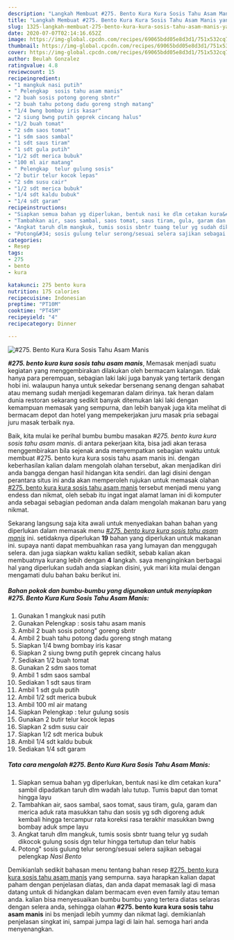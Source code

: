 ```yaml
---
description: "Langkah Membuat #275. Bento Kura Kura Sosis Tahu Asam Manis yang nikmat"
title: "Langkah Membuat #275. Bento Kura Kura Sosis Tahu Asam Manis yang nikmat"
slug: 1325-langkah-membuat-275-bento-kura-kura-sosis-tahu-asam-manis-yang-nikmat
date: 2020-07-07T02:14:16.652Z
image: https://img-global.cpcdn.com/recipes/69065bdd05e8d3d1/751x532cq70/275-bento-kura-kura-sosis-tahu-asam-manis-foto-resep-utama.jpg
thumbnail: https://img-global.cpcdn.com/recipes/69065bdd05e8d3d1/751x532cq70/275-bento-kura-kura-sosis-tahu-asam-manis-foto-resep-utama.jpg
cover: https://img-global.cpcdn.com/recipes/69065bdd05e8d3d1/751x532cq70/275-bento-kura-kura-sosis-tahu-asam-manis-foto-resep-utama.jpg
author: Beulah Gonzalez
ratingvalue: 4.8
reviewcount: 15
recipeingredient:
- "1 mangkuk nasi putih"
- " Pelengkap  sosis tahu asam manis"
- "2 buah sosis potong goreng sbntr"
- "2 buah tahu potong dadu goreng stngh matang"
- "1/4 bwng bombay iris kasar"
- "2 siung bwng putih geprek cincang halus"
- "1/2 buah tomat"
- "2 sdm saos tomat"
- "1 sdm saos sambal"
- "1 sdt saus tiram"
- "1 sdt gula putih"
- "1/2 sdt merica bubuk"
- "100 ml air matang"
- " Pelengkap  telur gulung sosis"
- "2 butir telur kocok lepas"
- "2 sdm susu cair"
- "1/2 sdt merica bubuk"
- "1/4 sdt kaldu bubuk"
- "1/4 sdt garam"
recipeinstructions:
- "Siapkan semua bahan yg diperlukan, bentuk nasi ke dlm cetakan kura&#34; sambil dipadatkan taruh dlm wadah lalu tutup. Tumis baput dan tomat hingga layu"
- "Tambahkan air, saos sambal, saos tomat, saus tiram, gula, garam dan merica aduk rata masukkan tahu dan sosis yg sdh digoreng aduk kembali hingga tercampur rata koreksi rasa terakhir masukkan bwng bombay aduk smpe layu"
- "Angkat taruh dlm mangkuk, tumis sosis sbntr tuang telur yg sudah dikocok gulung sosis dgn telur hingga tertutup dan telur habis"
- "Potong&#34; sosis gulung telur serong/sesuai selera sajikan sebagai pelengkap *Nasi Bento*"
categories:
- Resep
tags:
- 275
- bento
- kura

katakunci: 275 bento kura 
nutrition: 175 calories
recipecuisine: Indonesian
preptime: "PT10M"
cooktime: "PT45M"
recipeyield: "4"
recipecategory: Dinner

---
```



![#275. Bento Kura Kura Sosis Tahu Asam Manis](https://img-global.cpcdn.com/recipes/69065bdd05e8d3d1/751x532cq70/275-bento-kura-kura-sosis-tahu-asam-manis-foto-resep-utama.jpg)

<b><i>#275. bento kura kura sosis tahu asam manis</i></b>, Memasak menjadi suatu kegiatan yang menggembirakan dilakukan oleh bermacam kalangan. tidak hanya para perempuan, sebagian laki laki juga banyak yang tertarik dengan hobi ini. walaupun hanya untuk sekedar bersenang senang dengan sahabat atau memang sudah menjadi kegemaran dalam dirinya. tak heran dalam dunia restoran sekarang sedikit banyak ditemukan laki laki dengan kemampuan memasak yang sempurna, dan lebih banyak juga kita melihat di bermacam depot dan hotel yang mempekerjakan juru masak pria sebagai juru masak terbaik nya.

Baik, kita mulai ke perihal bumbu bumbu masakan <i>#275. bento kura kura sosis tahu asam manis</i>. di antara pekerjaan kita, bisa jadi akan terasa menggembirakan bila sejenak anda menyempatkan sebagian waktu untuk membuat #275. bento kura kura sosis tahu asam manis ini. dengan keberhasilan kalian dalam mengolah olahan tersebut, akan menjadikan diri anda bangga dengan hasil hidangan kita sendiri. dan lagi disini dengan perantara situs ini anda akan memperoleh rujukan untuk memasak olahan <u>#275. bento kura kura sosis tahu asam manis</u> tersebut menjadi menu yang endess dan nikmat, oleh sebab itu ingat ingat alamat laman ini di komputer anda sebagai sebagian pedoman anda dalam mengolah makanan baru yang nikmat.




Sekarang langsung saja kita awali untuk menyediakan bahan bahan yang diperlukan dalam memasak menu <u><i>#275. bento kura kura sosis tahu asam manis</i></u> ini. setidaknya diperlukan <b>19</b> bahan yang diperlukan untuk makanan ini. supaya nanti dapat membuahkan rasa yang lumayan dan menggugah selera. dan juga siapkan waktu kalian sedikit, sebab kalian akan membuatnya kurang lebih dengan <b>4</b> langkah. saya menginginkan berbagai hal yang diperlukan sudah anda siapkan disini, yuk mari kita mulai dengan mengamati dulu bahan baku berikut ini.

<!--inarticleads1-->

##### Bahan pokok dan bumbu-bumbu yang digunakan untuk menyiapkan #275. Bento Kura Kura Sosis Tahu Asam Manis:

1. Gunakan 1 mangkuk nasi putih
1. Gunakan  Pelengkap : sosis tahu asam manis
1. Ambil 2 buah sosis potong&#34; goreng sbntr
1. Ambil 2 buah tahu potong dadu goreng stngh matang
1. Siapkan 1/4 bwng bombay iris kasar
1. Siapkan 2 siung bwng putih geprek cincang halus
1. Sediakan 1/2 buah tomat
1. Gunakan 2 sdm saos tomat
1. Ambil 1 sdm saos sambal
1. Sediakan 1 sdt saus tiram
1. Ambil 1 sdt gula putih
1. Ambil 1/2 sdt merica bubuk
1. Ambil 100 ml air matang
1. Siapkan  Pelengkap : telur gulung sosis
1. Gunakan 2 butir telur kocok lepas
1. Siapkan 2 sdm susu cair
1. Siapkan 1/2 sdt merica bubuk
1. Ambil 1/4 sdt kaldu bubuk
1. Sediakan 1/4 sdt garam




<!--inarticleads2-->

##### Tata cara mengolah #275. Bento Kura Kura Sosis Tahu Asam Manis:

1. Siapkan semua bahan yg diperlukan, bentuk nasi ke dlm cetakan kura&#34; sambil dipadatkan taruh dlm wadah lalu tutup. Tumis baput dan tomat hingga layu
1. Tambahkan air, saos sambal, saos tomat, saus tiram, gula, garam dan merica aduk rata masukkan tahu dan sosis yg sdh digoreng aduk kembali hingga tercampur rata koreksi rasa terakhir masukkan bwng bombay aduk smpe layu
1. Angkat taruh dlm mangkuk, tumis sosis sbntr tuang telur yg sudah dikocok gulung sosis dgn telur hingga tertutup dan telur habis
1. Potong&#34; sosis gulung telur serong/sesuai selera sajikan sebagai pelengkap *Nasi Bento*




Demikianlah sedikit bahasan menu tentang bahan resep <u>#275. bento kura kura sosis tahu asam manis</u> yang sempurna. saya harapkan kalian dapat paham dengan penjelasan diatas, dan anda dapat memasak lagi di masa datang untuk di hidangkan dalam bermacam even even family atau teman anda. kalian bisa menyesuaikan bumbu bumbu yang tertera diatas selaras dengan selera anda, sehingga olahan <b>#275. bento kura kura sosis tahu asam manis</b> ini bs menjadi lebih yummy dan nikmat lagi. demikianlah penjelasan singkat ini, sampai jumpa lagi di lain hal. semoga hari anda menyenangkan.
